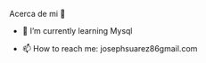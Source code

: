 Acerca de mi 👋

<!--
**Joseph-Suarez366/Joseph-suarez366** is a ✨ _special_ ✨ repository because its `README.md` (this file) appears on your GitHub profile. -->



<!-- - 🔭 I’m currently working on ... -->
- 🌱 I’m currently learning Mysql
<!-- - 👯 I’m looking to collaborate on ...
- 🤔 I’m looking for help with ...
- 💬 Ask me about ... -->
- 📫 How to reach me: josephsuarez86gmail.com
<!-- - 😄 Pronouns: ... -->
<!-- - ⚡ Fun fact: ... -->

